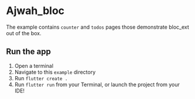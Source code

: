 # Ajwah_bloc

The example contains `counter` and `todos` pages those demonstrate bloc_ext out of the box.

## Run the app

1. Open a terminal
2. Navigate to this `example` directory
3. Run `flutter create .`
4. Run `flutter run` from your Terminal, or launch the project from your IDE!
